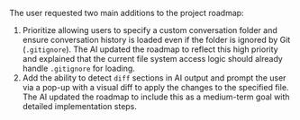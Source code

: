 The user requested two main additions to the project roadmap:
1.  Prioritize allowing users to specify a custom conversation folder and ensure conversation history is loaded even if the folder is ignored by Git (`.gitignore`). The AI updated the roadmap to reflect this high priority and explained that the current file system access logic should already handle `.gitignore` for loading.
2.  Add the ability to detect `diff` sections in AI output and prompt the user via a pop-up with a visual diff to apply the changes to the specified file. The AI updated the roadmap to include this as a medium-term goal with detailed implementation steps.